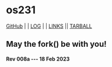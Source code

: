 ---
---
# os231

[GitHub](https://github.com/cbkadal/os231/) | | [LOG](TXT/mylog.txt) | | [LINKS](LINKS/) || [TARBALL](SandBox/cbkadal.tar.xz)

## May the fork() be with you!

#### Rev 008a --- 18 Feb 2023

